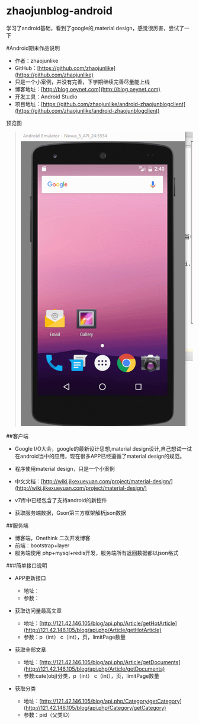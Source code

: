 # zhaojunblog-android
学习了android基础，看到了google的,material design，感觉很厉害，尝试了一下


#Android期末作品说明


-	作者：zhaojunlike
-	GitHub：[https://github.com/zhaojunlike](https://github.com/zhaojunlike)
-	只是一个小案例，并没有完善，下学期继续完善尽量能上线
-	博客地址：[http://blog.oeynet.com](http://blog.oeynet.com)
-	开发工具：Android Studio
-   项目地址：[https://github.com/zhaojunlike/android-zhaojunblogclient](https://github.com/zhaojunlike/android-zhaojunblogclient)

预览图
>![](./images/GIF.gif)

##客户端
-	Google I/O大会，google的最新设计思想,material design设计,自己想试一试在android当中的应用，现在很多APP已经遵循了material design的规范。

-	程序使用material design，只是一个小案例

-	中文文档：[http://wiki.jikexueyuan.com/project/material-design/](http://wiki.jikexueyuan.com/project/material-design/)

-	v7库中已经包含了支持android的新控件

-	获取服务端数据，Gson第三方框架解析json数据


##服务端

-	博客端，Onethink 二次开发博客
-	前端：bootstrap+layer
-	服务端使用 php+mysql+redis开发，服务端所有返回数据都以json格式




###简单接口说明
-	APP更新接口
	-	地址：
	-	参数：

-	获取访问量最高文章	
	-	地址：[http://121.42.146.105/blog/api.php/Article/getHotArticle](http://121.42.146.105/blog/api.php/Article/getHotArticle)
	-	参数：p（int） c（int），页，limitPage数量

-	获取全部文章
	-	地址：[http://121.42.146.105/blog/api.php/Article/getDocuments](http://121.42.146.105/blog/api.php/Article/getDocuments)
	-	参数:cate(obj)分类，p（int） c（int），页，limitPage数量

-	获取分类
	-	地址：[http://121.42.146.105/blog/api.php/Category/getCategory](http://121.42.146.105/blog/api.php/Category/getCategory)
	-	参数：pid（父类ID）
